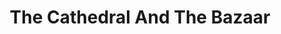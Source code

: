 ---
layout: books
title: The Cathedral And The Bazaar
subtitle: 
essential: 
categories: ['software']
authors: ['Eric S. Raymond']
authors_twitter: ['']
excerpt: .
url: 
amazon_url: 
---
